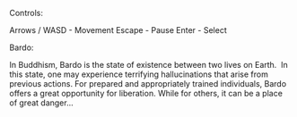 Controls:

Arrows / WASD - Movement
Escape - Pause
Enter - Select

Bardo:

In Buddhism, Bardo is the state of existence between two lives on Earth. 
In this state, one may experience terrifying hallucinations that arise from previous actions.
For prepared and appropriately trained individuals, Bardo offers a great opportunity for liberation.
While for others, it can be a place of great danger...